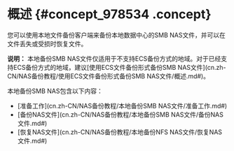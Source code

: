 # 概述 {#concept_978534 .concept}

您可以使用本地文件备份客户端来备份本地数据中心的SMB NAS文件，并可以在文件丢失或受损时恢复文件。

**说明：** 本地备份SMB NAS文件仅适用于不支持ECS备份方式的地域。对于已经支持ECS备份方式的地域，建议[使用ECS文件备份形式备份SMB NAS文件](cn.zh-CN/NAS备份教程/使用ECS文件备份形式备份SMB NAS文件/概述.md#)。

本地备份SMB NAS包含以下内容：

-   [准备工作](cn.zh-CN/NAS备份教程/本地备份SMB NAS文件/准备工作.md#)
-   [备份NAS文件](cn.zh-CN/NAS备份教程/本地备份SMB NAS文件/备份NAS文件.md#)
-   [恢复NAS文件](cn.zh-CN/NAS备份教程/本地备份NFS NAS文件/恢复NAS文件.md#)

